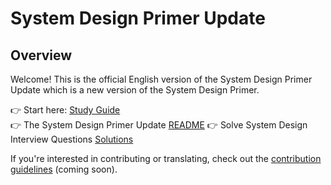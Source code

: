 # System Design Primer Update

## Overview

Welcome! This is the official English version of the System Design Primer Update which is a new version of the System Design Primer.

👉 Start here: [Study Guide](./study_guide.md)  
👉 The System Design Primer Update [README](./README.md)
👉 Solve System Design Interview Questions [Solutions](./solutions.md)


If you're interested in contributing or translating, check out the [contribution guidelines](../CONTRIBUTING.md) (coming soon).

